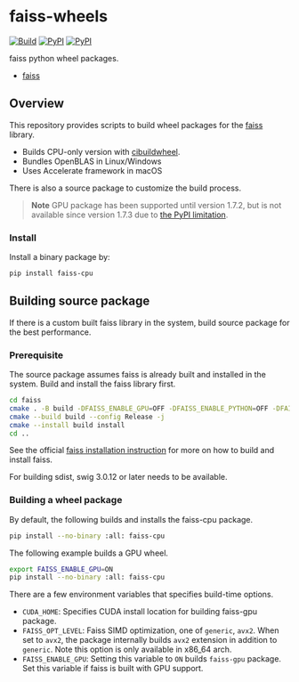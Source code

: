 # faiss-wheels

[![Build](https://github.com/kyamagu/faiss-wheels/actions/workflows/build.yml/badge.svg)](https://github.com/kyamagu/faiss-wheels/actions/workflows/build.yml)
[![PyPI](https://img.shields.io/pypi/v/faiss-cpu?label=faiss-cpu)](https://pypi.org/project/faiss-cpu/)
[![PyPI](https://img.shields.io/pypi/v/faiss-gpu?label=faiss-gpu)](https://pypi.org/project/faiss-gpu/)

faiss python wheel packages.

- [faiss](https://github.com/facebookresearch/faiss)

## Overview

This repository provides scripts to build wheel packages for the
[faiss](https://github.com/facebookresearch/faiss) library.

- Builds CPU-only version with [cibuildwheel](https://github.com/pypa/cibuildwheel/).
- Bundles OpenBLAS in Linux/Windows
- Uses Accelerate framework in macOS

There is also a source package to customize the build process.

> **Note**
> GPU package has been supported until version 1.7.2, but is not available since version 1.7.3 due to [the PyPI limitation](https://github.com/kyamagu/faiss-wheels/issues/57).

### Install

Install a binary package by:

```bash
pip install faiss-cpu
```

## Building source package

If there is a custom built faiss library in the system, build source package for
the best performance.

### Prerequisite

The source package assumes faiss is already built and installed in the system.
Build and install the faiss library first.

```bash
cd faiss
cmake . -B build -DFAISS_ENABLE_GPU=OFF -DFAISS_ENABLE_PYTHON=OFF -DFAISS_OPT_LEVEL=avx2
cmake --build build --config Release -j
cmake --install build install
cd ..
```

See the official
[faiss installation instruction](https://github.com/facebookresearch/faiss/blob/master/INSTALL.md)
for more on how to build and install faiss.

For building sdist, swig 3.0.12 or later needs to be available.

### Building a wheel package

By default, the following builds and installs the faiss-cpu package.

```bash
pip install --no-binary :all: faiss-cpu
```

The following example builds a GPU wheel.

```bash
export FAISS_ENABLE_GPU=ON
pip install --no-binary :all: faiss-cpu
```

There are a few environment variables that specifies build-time options.

- `CUDA_HOME`: Specifies CUDA install location for building faiss-gpu package.
- `FAISS_OPT_LEVEL`: Faiss SIMD optimization, one of `generic`, `avx2`. When set
    to `avx2`, the package internally builds `avx2` extension in addition to
    `generic`. Note this option is only available in x86_64 arch.
- `FAISS_ENABLE_GPU`: Setting this variable to `ON` builds `faiss-gpu` package.
    Set this variable if faiss is built with GPU support.

